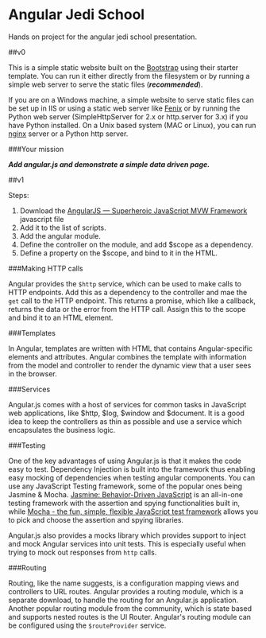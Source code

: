 Angular Jedi School
===================

Hands on project for the angular jedi school presentation.

##v0

This is a simple static website built on the [Bootstrap](http://getbootstrap.com/) using their starter template. You can run it either directly from the filesystem or by running a simple web server to serve the static files (***recommended***).

If you are on a Windows machine, a simple website to serve static files can be set up in IIS or using a static web server like [Fenix](http://fenixwebserver.com/) or by running the Python web server (SimpleHttpServer for 2.x or http.server for 3.x) if you have Python installed. On a Unix based system (MAC or Linux), you can run [nginx](http://nginx.com/) server or a Python http server.

###Your mission

***Add angular.js and demonstrate a simple data driven page.***

##v1

Steps:

1.	Download the [AngularJS — Superheroic JavaScript MVW Framework](https://angularjs.org/) javascript file
2.	Add it to the list of scripts.
3.	Add the angular module.
4.	Define the controller on the module, and add $scope as a dependency.
5.	Define a property on the $scope, and bind to it in the HTML.

###Making HTTP calls

Angular provides the `$http` service, which can be used to make calls to HTTP endpoints. Add this as a dependency to the controller and mae the `get` call to the HTTP endpoint. This returns a promise, which like a callback, returns the data or the error from the HTTP call. Assign this to the scope and bind it to an HTML element.

###Templates

In Angular, templates are written with HTML that contains Angular-specific elements and attributes. Angular combines the template with information from the model and controller to render the dynamic view that a user sees in the browser.

###Services

Angular.js comes with a host of services for common tasks in JavaScript web applications, like $http, $log, $window and $document. It is a good idea to keep the controllers as thin as possible and use a service which encapsulates the business logic.

###Testing

One of the key advantages of using Angular.js is that it makes the code easy to test. Dependency Injection is built into the framework thus enabling easy mocking of dependencies when testing angular components. You can use any JavaScript Testing framework, some of the popular ones being Jasmine & Mocha. [Jasmine: Behavior-Driven JavaScript](http://jasmine.github.io/) is an all-in-one testing framework with the assertion and spying functionalities built in, while [Mocha - the fun, simple, flexible JavaScript test framework](http://mochajs.org/) allows you to pick and choose the assertion and spying libraries.

Angular.js also provides a mocks library which provides support to inject and mock Angular services into unit tests. This is especially useful when trying to mock out responses from `http` calls.

###Routing

Routing, like the name suggests, is a configuration mapping views and controllers to URL routes. Angular provides a routing module, which is a separate download, to handle the routing for an Angular.js application. Another popular routing module from the community, which is state based and supports nested routes is the UI Router. Angular's routing module can be configured using the `$routeProvider` service.
